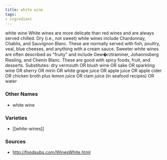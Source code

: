 ```yaml
---
title: white wine
tags:
- ingredient
---
```

white wine White wines are more delicate than red wines and are always served chilled. Dry (i.e., not sweet) white wines include Chardonnay, Chablis, and Sauvignon Blanc. These are normally served with fish, poultry, veal, blue cheeses, and anything with a cream sauce. Sweeter white wines are often described as "fruity" and include Gew�rztraminer, Johannisberg Riesling, and Chenin Blanc. These are good with spicy foods, fruit, and desserts. Substitutes: dry vermouth OR blush wine OR sake OR sparkling wine OR sherry OR mirin OR white grape juice OR apple juice OR apple cider OR chicken broth plus lemon juice OR clam juice (in seafood recipes) OR water

### Other Names

* white wine

### Varieties

* [[white-wines]]

### Sources
* http://foodsubs.com/WinesWhite.html
